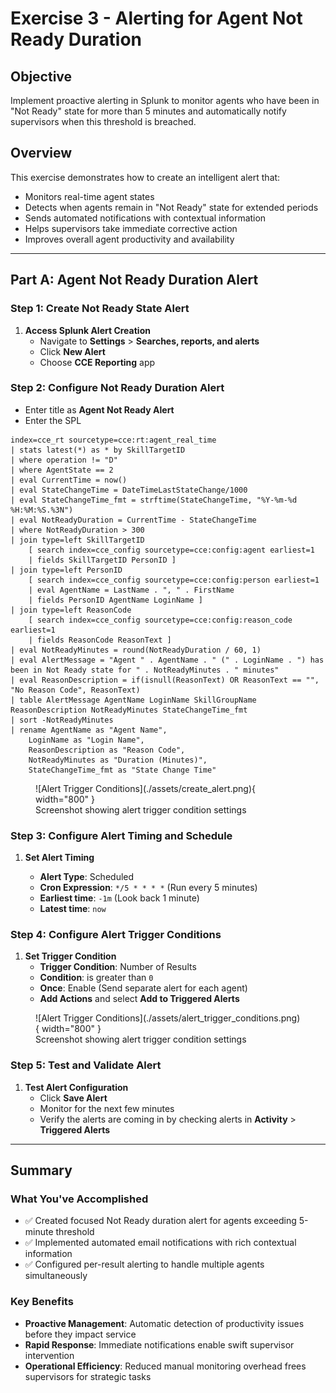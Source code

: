 # Exercise 3 - Alerting for Agent Not Ready Duration

## Objective

Implement proactive alerting in Splunk to monitor agents who have been in "Not Ready" state for more than 5 minutes and automatically notify supervisors when this threshold is breached.

## Overview

This exercise demonstrates how to create an intelligent alert that:

- Monitors real-time agent states
- Detects when agents remain in "Not Ready" state for extended periods
- Sends automated notifications with contextual information
- Helps supervisors take immediate corrective action
- Improves overall agent productivity and availability

---

## Part A: Agent Not Ready Duration Alert

### Step 1: Create Not Ready State Alert

1. **Access Splunk Alert Creation**
   - Navigate to **Settings** > **Searches, reports, and alerts**
   - Click **New Alert**
   - Choose **CCE Reporting** app

### Step 2: Configure Not Ready Duration Alert

- Enter title as **Agent Not Ready Alert**
- Enter the SPL

```spl
index=cce_rt sourcetype=cce:rt:agent_real_time
| stats latest(*) as * by SkillTargetID
| where operation != "D"
| where AgentState == 2
| eval CurrentTime = now()
| eval StateChangeTime = DateTimeLastStateChange/1000
| eval StateChangeTime_fmt = strftime(StateChangeTime, "%Y-%m-%d %H:%M:%S.%3N")
| eval NotReadyDuration = CurrentTime - StateChangeTime
| where NotReadyDuration > 300
| join type=left SkillTargetID
    [ search index=cce_config sourcetype=cce:config:agent earliest=1
    | fields SkillTargetID PersonID ]
| join type=left PersonID
    [ search index=cce_config sourcetype=cce:config:person earliest=1
    | eval AgentName = LastName . ", " . FirstName
    | fields PersonID AgentName LoginName ]
| join type=left ReasonCode
    [ search index=cce_config sourcetype=cce:config:reason_code earliest=1
    | fields ReasonCode ReasonText ]
| eval NotReadyMinutes = round(NotReadyDuration / 60, 1)
| eval AlertMessage = "Agent " . AgentName . " (" . LoginName . ") has been in Not Ready state for " . NotReadyMinutes . " minutes"
| eval ReasonDescription = if(isnull(ReasonText) OR ReasonText == "", "No Reason Code", ReasonText)
| table AlertMessage AgentName LoginName SkillGroupName ReasonDescription NotReadyMinutes StateChangeTime_fmt
| sort -NotReadyMinutes
| rename AgentName as "Agent Name",
    LoginName as "Login Name",
    ReasonDescription as "Reason Code",
    NotReadyMinutes as "Duration (Minutes)",
    StateChangeTime_fmt as "State Change Time"
```

<figure markdown>
  ![Alert Trigger Conditions](./assets/create_alert.png){ width="800" }
  <figcaption>Screenshot showing alert trigger condition settings</figcaption>
</figure>

### Step 3: Configure Alert Timing and Schedule

1. **Set Alert Timing**

   - **Alert Type**: Scheduled
   - **Cron Expression**: `*/5 * * * *` (Run every 5 minutes)
   - **Earliest time**: `-1m` (Look back 1 minute)
   - **Latest time**: `now`

### Step 4: Configure Alert Trigger Conditions

1. **Set Trigger Condition**
   - **Trigger Condition**: Number of Results
   - **Condition**: is greater than `0`
   - **Once**: Enable (Send separate alert for each agent)
   - **Add Actions** and select **Add to Triggered Alerts**

<figure markdown>
  ![Alert Trigger Conditions](./assets/alert_trigger_conditions.png){ width="800" }
  <figcaption>Screenshot showing alert trigger condition settings</figcaption>
</figure>

### Step 5: Test and Validate Alert

1. **Test Alert Configuration**
   - Click **Save Alert**
   - Monitor for the next few minutes
   - Verify the alerts are coming in by checking alerts in **Activity** > **Triggered Alerts**

---

## Summary

### What You've Accomplished

- ✅ Created focused Not Ready duration alert for agents exceeding 5-minute threshold
- ✅ Implemented automated email notifications with rich contextual information
- ✅ Configured per-result alerting to handle multiple agents simultaneously

### Key Benefits

- **Proactive Management**: Automatic detection of productivity issues before they impact service
- **Rapid Response**: Immediate notifications enable swift supervisor intervention
- **Operational Efficiency**: Reduced manual monitoring overhead frees supervisors for strategic tasks

